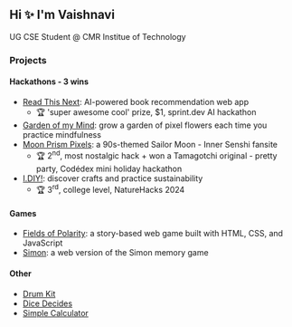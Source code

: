 ## Hi ✨ I'm Vaishnavi

UG CSE Student @ CMR Institue of Technology

### Projects

#### Hackathons - 3 wins
- [Read This Next](https://github.com/vams-skn/read-this-next): AI-powered book recommendation web app
    - 🏆 'super awesome cool' prize, $1, sprint.dev AI hackathon
- [Garden of my Mind](https://github.com/vams-skn/garden-of-my-mind): grow a garden of pixel flowers each time you practice mindfulness
- [Moon Prism Pixels](https://github.com/vams-skn/moon-prism-pixels): a 90s-themed Sailor Moon - Inner Senshi fansite
    - 🏆 2<sup>nd</sup>, most nostalgic hack + won a Tamagotchi original - pretty party, Codédex mini holiday hackathon
- [I.DIY!](https://github.com/vams-skn/i-diy): discover crafts and practice sustainability
    - 🏆 3<sup>rd</sup>, college level, NatureHacks 2024

#### Games
- [Fields of Polarity](https://github.com/vams-skn/fields-of-polarity): a story-based web game built with HTML, CSS, and JavaScript
- [Simon](https://github.com/vams-skn/simon): a web version of the Simon memory game

#### Other
- [Drum Kit](https://github.com/vams-skn/drum-kit)
- [Dice Decides](https://github.com/vams-skn/dice-decides)
- [Simple Calculator](https://github.com/vams-skn/simple-calculator)

